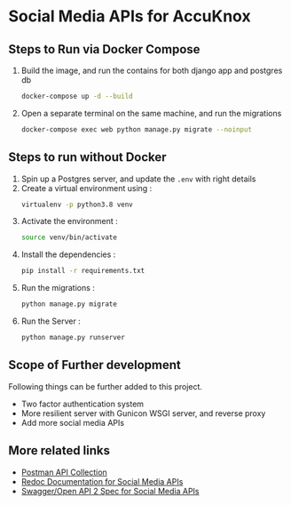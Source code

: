 # Social Media APIs for AccuKnox


## Steps to Run via Docker Compose

1. Build the image, and run the contains for both django app and postgres db
    ```bash
    docker-compose up -d --build
    ```

2. Open a separate terminal on the same machine, and run the migrations
    ```bash
    docker-compose exec web python manage.py migrate --noinput
    ```

## Steps to run without Docker
1. Spin up a Postgres server, and update the `.env` with right details
2. Create a virtual environment using :
    ```bash
    virtualenv -p python3.8 venv
    ```
3. Activate the environment :
    ```bash
    source venv/bin/activate
    ```
4. Install the dependencies :
    ```bash
    pip install -r requirements.txt
    ```
5. Run the migrations :
    ```bash
    python manage.py migrate
    ```
6. Run the Server :
    ```bash
    python manage.py runserver
    ```

## Scope of Further development
Following things can be further added to this project.
- Two factor authentication system
- More resilient server with Gunicon WSGI server, and reverse proxy
- Add more social media APIs

## More related links
- [Postman API Collection](https://api.postman.com/collections/2686731-62469d9c-0722-4ffc-b7d3-9b9a4ff3a596?access_key=PMAT-01HN11PX8D60N649MPJ8J95MB0)
- [Redoc Documentation for Social Media APIs](/api/schema/redoc/#tag/search)
- [Swagger/Open API 2 Spec for Social Media APIs](/api/schema/swagger-ui/)